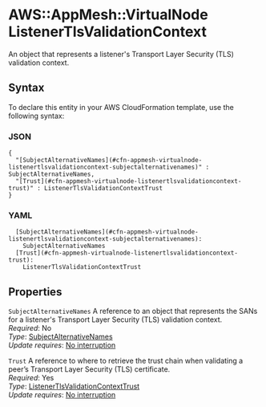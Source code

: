 # AWS::AppMesh::VirtualNode ListenerTlsValidationContext<a name="aws-properties-appmesh-virtualnode-listenertlsvalidationcontext"></a>

An object that represents a listener's Transport Layer Security \(TLS\) validation context\.

## Syntax<a name="aws-properties-appmesh-virtualnode-listenertlsvalidationcontext-syntax"></a>

To declare this entity in your AWS CloudFormation template, use the following syntax:

### JSON<a name="aws-properties-appmesh-virtualnode-listenertlsvalidationcontext-syntax.json"></a>

```
{
  "[SubjectAlternativeNames](#cfn-appmesh-virtualnode-listenertlsvalidationcontext-subjectalternativenames)" : SubjectAlternativeNames,
  "[Trust](#cfn-appmesh-virtualnode-listenertlsvalidationcontext-trust)" : ListenerTlsValidationContextTrust
}
```

### YAML<a name="aws-properties-appmesh-virtualnode-listenertlsvalidationcontext-syntax.yaml"></a>

```
  [SubjectAlternativeNames](#cfn-appmesh-virtualnode-listenertlsvalidationcontext-subjectalternativenames): 
    SubjectAlternativeNames
  [Trust](#cfn-appmesh-virtualnode-listenertlsvalidationcontext-trust): 
    ListenerTlsValidationContextTrust
```

## Properties<a name="aws-properties-appmesh-virtualnode-listenertlsvalidationcontext-properties"></a>

`SubjectAlternativeNames`  <a name="cfn-appmesh-virtualnode-listenertlsvalidationcontext-subjectalternativenames"></a>
A reference to an object that represents the SANs for a listener's Transport Layer Security \(TLS\) validation context\.  
*Required*: No  
*Type*: [SubjectAlternativeNames](aws-properties-appmesh-virtualnode-subjectalternativenames.md)  
*Update requires*: [No interruption](https://docs.aws.amazon.com/AWSCloudFormation/latest/UserGuide/using-cfn-updating-stacks-update-behaviors.html#update-no-interrupt)

`Trust`  <a name="cfn-appmesh-virtualnode-listenertlsvalidationcontext-trust"></a>
A reference to where to retrieve the trust chain when validating a peer’s Transport Layer Security \(TLS\) certificate\.  
*Required*: Yes  
*Type*: [ListenerTlsValidationContextTrust](aws-properties-appmesh-virtualnode-listenertlsvalidationcontexttrust.md)  
*Update requires*: [No interruption](https://docs.aws.amazon.com/AWSCloudFormation/latest/UserGuide/using-cfn-updating-stacks-update-behaviors.html#update-no-interrupt)